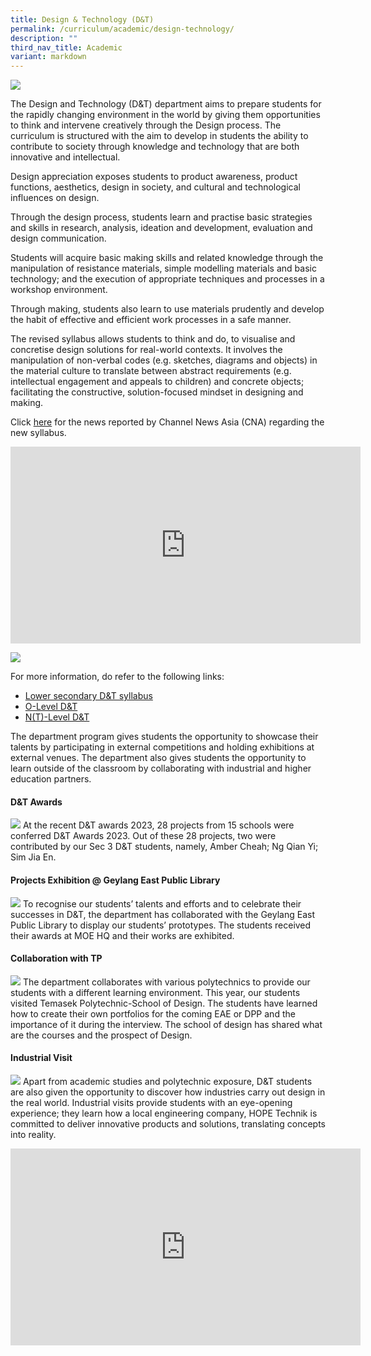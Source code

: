 ```yaml
---
title: Design & Technology (D&T)
permalink: /curriculum/academic/design-technology/
description: ""
third_nav_title: Academic
variant: markdown
---
```

![](/images/aesthetics__craft_and_technology_department_2.jpg)

The Design and Technology (D&amp;T)&nbsp;department aims to prepare students for the rapidly changing environment in the world by giving them opportunities to think and intervene creatively through the Design process. The curriculum is structured with the aim to develop in students the ability to contribute to society through knowledge and technology that are both innovative and intellectual.

Design appreciation exposes students to product awareness, product functions, aesthetics, design in society, and cultural and technological influences on design.

Through the design process, students learn and practise basic strategies and skills in research, analysis, ideation and development, evaluation and design communication.

Students will acquire basic making skills and related knowledge through the manipulation of resistance materials, simple modelling materials and basic technology; and the execution of appropriate techniques and processes in a workshop environment.

Through making, students also learn to use materials prudently and develop the habit of effective and efficient work processes in a safe manner.

The revised syllabus allows students to think and do, to visualise and concretise design solutions for real-world contexts. It involves the manipulation of non-verbal codes (e.g. sketches, diagrams and objects) in the material culture to translate between abstract requirements (e.g. intellectual engagement and appeals to children) and concrete objects; facilitating the constructive, solution-focused mindset in designing and making.

Click&nbsp;[here](https://www.channelnewsasia.com/singapore/secondary-school-design-technology-curriculum-changes-students-teachers-2693871)&nbsp;for the news reported by Channel News Asia (CNA) regarding the new syllabus.

<iframe allowfullscreen="" allow="accelerometer; autoplay; clipboard-write; encrypted-media; gyroscope; picture-in-picture; web-share" frameborder="0" title="YouTube video player" src="https://www.youtube.com/embed/zdTLS7LKd7Y?si=qISPP8UW9KjThONi" height="315" width="560"></iframe>

![](/images/2022%20D&amp;T.jpg)


For more information, do refer to the following links:
* [Lower secondary D&amp;T syllabus](/files/2017-d-amp-t-lower-secondary-syllabus.pdf)
* [O-Level D&amp;T](https://www.seab.gov.sg/docs/default-source/national-examinations/syllabus/olevel/2024syllabus/7059_y24_sy.pdf)
* [N(T)-Level D&amp;T](https://www.seab.gov.sg/docs/default-source/national-examinations/syllabus/nlevel/2024syllabus/7062_y24_sy.pdf)


The department program gives students the opportunity to showcase their talents by participating in external competitions and holding exhibitions at external venues. The department also gives students the opportunity to learn outside of the classroom by collaborating with industrial and higher education partners. 


#### D&amp;T Awards
![](/images/2023_DT_award.jpg)
At the recent D&amp;T awards 2023, 28 projects from 15 schools were conferred D&amp;T Awards 2023. Out of these 28 projects, two were contributed by our Sec 3 D&amp;T students, namely, Amber Cheah; Ng Qian Yi; Sim Jia En.


#### Projects Exhibition @ Geylang East Public Library
![](/images/DNT-5.jpg)
To recognise our students’ talents and efforts and to celebrate their successes in D&amp;T, the department has collaborated with the Geylang East Public Library to display our students’ prototypes. The students received their awards at MOE HQ and their works are exhibited. 



#### Collaboration with TP
![](/images/2022%20DT%20TP.jpeg)
The department collaborates with various polytechnics to provide our students with a different learning environment. This year, our students visited Temasek Polytechnic-School of Design. The students have learned how to create their own portfolios for the coming EAE or DPP and the importance of it during the interview. The school of design has shared what are the courses and the prospect of Design.


#### Industrial Visit
![](/images/2023%20DT%20IV.jpeg)
Apart from academic studies and polytechnic exposure, D&amp;T students are also given the opportunity to discover how industries carry out design in the real world. Industrial visits provide students with an eye-opening experience; they learn how a local engineering company, HOPE Technik is committed to deliver innovative products and solutions, translating concepts into reality.


		
<iframe width="560" height="315" src="https://www.youtube.com/embed/2Jxwx2-flz4" title="YouTube video player" frameborder="0" allow="accelerometer; autoplay; clipboard-write; encrypted-media; gyroscope; picture-in-picture" allowfullscreen=""></iframe>